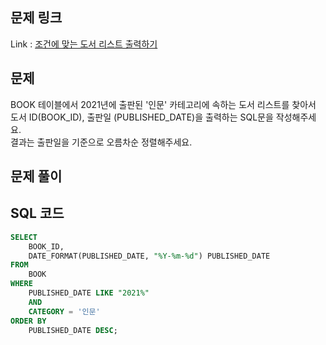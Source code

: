## 문제 링크

Link : [조건에 맞는 도서 리스트 출력하기](https://school.programmers.co.kr/learn/courses/30/lessons/144853)

## 문제

BOOK 테이블에서 2021년에 출판된 '인문' 카테고리에 속하는 도서 리스트를 찾아서 도서 ID(BOOK_ID), 출판일 (PUBLISHED_DATE)을 출력하는 SQL문을 작성해주세요.</br>
결과는 출판일을 기준으로 오름차순 정렬해주세요.

## 문제 풀이

## SQL 코드

```sql
SELECT
    BOOK_ID,
    DATE_FORMAT(PUBLISHED_DATE, "%Y-%m-%d") PUBLISHED_DATE
FROM
    BOOK
WHERE
    PUBLISHED_DATE LIKE "2021%"
    AND
    CATEGORY = '인문'
ORDER BY
    PUBLISHED_DATE DESC;
```